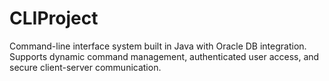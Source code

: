 # CLIProject
Command-line interface system built in Java with Oracle DB integration. Supports dynamic command management, authenticated user access, and secure client-server communication.
